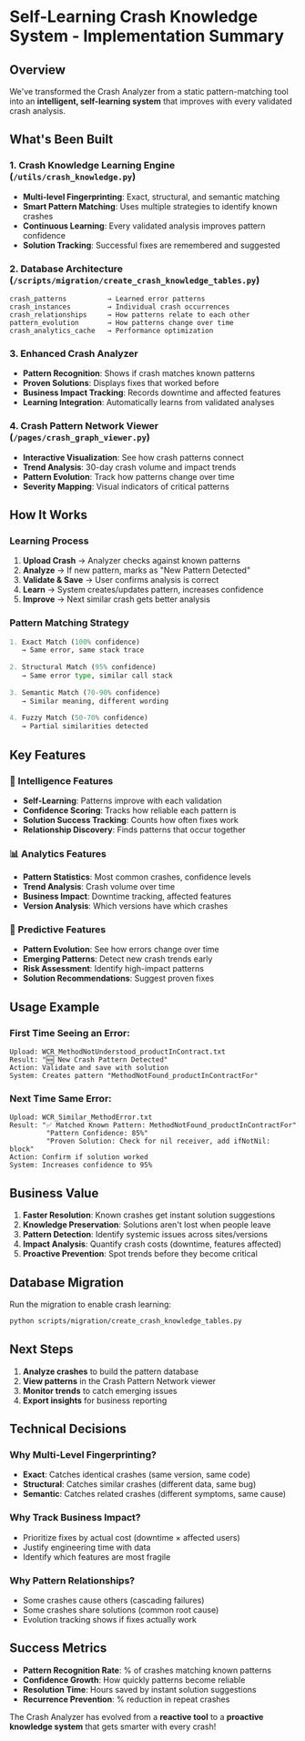 # Self-Learning Crash Knowledge System - Implementation Summary

## Overview
We've transformed the Crash Analyzer from a static pattern-matching tool into an **intelligent, self-learning system** that improves with every validated crash analysis.

## What's Been Built

### 1. **Crash Knowledge Learning Engine** (`/utils/crash_knowledge.py`)
- **Multi-level Fingerprinting**: Exact, structural, and semantic matching
- **Smart Pattern Matching**: Uses multiple strategies to identify known crashes
- **Continuous Learning**: Every validated analysis improves pattern confidence
- **Solution Tracking**: Successful fixes are remembered and suggested

### 2. **Database Architecture** (`/scripts/migration/create_crash_knowledge_tables.py`)
```
crash_patterns          → Learned error patterns
crash_instances         → Individual crash occurrences  
crash_relationships     → How patterns relate to each other
pattern_evolution       → How patterns change over time
crash_analytics_cache   → Performance optimization
```

### 3. **Enhanced Crash Analyzer**
- **Pattern Recognition**: Shows if crash matches known patterns
- **Proven Solutions**: Displays fixes that worked before
- **Business Impact Tracking**: Records downtime and affected features
- **Learning Integration**: Automatically learns from validated analyses

### 4. **Crash Pattern Network Viewer** (`/pages/crash_graph_viewer.py`)
- **Interactive Visualization**: See how crash patterns connect
- **Trend Analysis**: 30-day crash volume and impact trends
- **Pattern Evolution**: Track how patterns change over time
- **Severity Mapping**: Visual indicators of critical patterns

## How It Works

### Learning Process
1. **Upload Crash** → Analyzer checks against known patterns
2. **Analyze** → If new pattern, marks as "New Pattern Detected"
3. **Validate & Save** → User confirms analysis is correct
4. **Learn** → System creates/updates pattern, increases confidence
5. **Improve** → Next similar crash gets better analysis

### Pattern Matching Strategy
```python
1. Exact Match (100% confidence)
   → Same error, same stack trace
   
2. Structural Match (95% confidence)  
   → Same error type, similar call stack
   
3. Semantic Match (70-90% confidence)
   → Similar meaning, different wording
   
4. Fuzzy Match (50-70% confidence)
   → Partial similarities detected
```

## Key Features

### 🧠 Intelligence Features
- **Self-Learning**: Patterns improve with each validation
- **Confidence Scoring**: Tracks how reliable each pattern is
- **Solution Success Tracking**: Counts how often fixes work
- **Relationship Discovery**: Finds patterns that occur together

### 📊 Analytics Features
- **Pattern Statistics**: Most common crashes, confidence levels
- **Trend Analysis**: Crash volume over time
- **Business Impact**: Downtime tracking, affected features
- **Version Analysis**: Which versions have which crashes

### 🔮 Predictive Features
- **Pattern Evolution**: See how errors change over time
- **Emerging Patterns**: Detect new crash trends early
- **Risk Assessment**: Identify high-impact patterns
- **Solution Recommendations**: Suggest proven fixes

## Usage Example

### First Time Seeing an Error:
```
Upload: WCR_MethodNotUnderstood_productInContract.txt
Result: "🆕 New Crash Pattern Detected"
Action: Validate and save with solution
System: Creates pattern "MethodNotFound_productInContractFor"
```

### Next Time Same Error:
```
Upload: WCR_Similar_MethodError.txt
Result: "✅ Matched Known Pattern: MethodNotFound_productInContractFor"
         "Pattern Confidence: 85%"
         "Proven Solution: Check for nil receiver, add ifNotNil: block"
Action: Confirm if solution worked
System: Increases confidence to 95%
```

## Business Value

1. **Faster Resolution**: Known crashes get instant solution suggestions
2. **Knowledge Preservation**: Solutions aren't lost when people leave
3. **Pattern Detection**: Identify systemic issues across sites/versions
4. **Impact Analysis**: Quantify crash costs (downtime, features affected)
5. **Proactive Prevention**: Spot trends before they become critical

## Database Migration

Run the migration to enable crash learning:
```bash
python scripts/migration/create_crash_knowledge_tables.py
```

## Next Steps

1. **Analyze crashes** to build the pattern database
2. **View patterns** in the Crash Pattern Network viewer
3. **Monitor trends** to catch emerging issues
4. **Export insights** for business reporting

## Technical Decisions

### Why Multi-Level Fingerprinting?
- **Exact**: Catches identical crashes (same version, same code)
- **Structural**: Catches similar crashes (different data, same bug)
- **Semantic**: Catches related crashes (different symptoms, same cause)

### Why Track Business Impact?
- Prioritize fixes by actual cost (downtime × affected users)
- Justify engineering time with data
- Identify which features are most fragile

### Why Pattern Relationships?
- Some crashes cause others (cascading failures)
- Some crashes share solutions (common root cause)
- Evolution tracking shows if fixes actually work

## Success Metrics

- **Pattern Recognition Rate**: % of crashes matching known patterns
- **Confidence Growth**: How quickly patterns become reliable
- **Resolution Time**: Hours saved by instant solution suggestions
- **Recurrence Prevention**: % reduction in repeat crashes

The Crash Analyzer has evolved from a **reactive tool** to a **proactive knowledge system** that gets smarter with every crash!